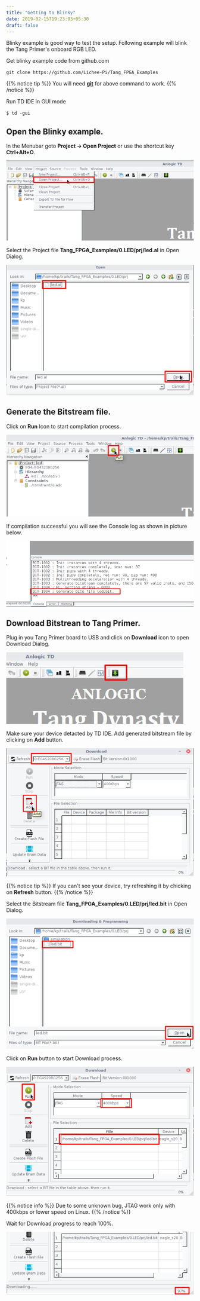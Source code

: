 ```yaml
---
title: "Getting to Blinky"
date: 2019-02-15T19:23:03+05:30
draft: false
---
```


Blinky example is good way to test the setup. Following example will blink the Tang Primer's onboard RGB LED.

Get blinky example code from github.com 

```
git clone https://github.com/Lichee-Pi/Tang_FPGA_Examples

```
{{% notice tip %}}
You will need [**git**](https://git-scm.com/) for above command to work.
{{% /notice %}}

Run TD IDE in GUI mode

```
$ td -gui
```

## Open the Blinky example.

In the Menubar goto **Project -> Open Project** or use the shortcut key **Ctrl+Alt+O**.

![Open project](/getting-started/Getting-to-Blinky/images/a.png "Open project")

Select the Project file **Tang_FPGA_Examples/0.LED/prj/led.al** in Open Dialog.

![Open project dialog](/getting-started/Getting-to-Blinky/images/b.png "Open project dialog")

## Generate the Bitstream file.

Click on **Run** Icon to start compilation process.

![Start Compilation](/getting-started/Getting-to-Blinky/images/c.png "Start Compilation")

If compilation successful you will see the Console log as shown in picture below.

![Console log](/getting-started/Getting-to-Blinky/images/d.png "Console log")

## Download Bitstrean to Tang Primer.

Plug in you Tang Primer board to USB and click on **Download** icon to open Download Dialog. 

![Open Download box](/getting-started/Getting-to-Blinky/images/d1.jpg "Open Download box")

Make sure your device detacted by TD IDE. Add generated bitstream file by clicking on **Add** button.

![Open Bitstream](/getting-started/Getting-to-Blinky/images/e.png "Open Bitstream")

{{% notice tip %}}
If you can't see your device, try refreshing it by chicking on **Refresh** button.
{{% /notice %}}

Select the Bitstream file **Tang_FPGA_Examples/0.LED/prj/led.bit** in Open Dialog.

![Open Bitstream dialog](/getting-started/Getting-to-Blinky/images/f.png "Open Bitstream dialog")

Click on **Run** button to start Download process.

![start download](/getting-started/Getting-to-Blinky/images/g.png "start download")

{{% notice info %}}
Due to some unknown bug, JTAG work only with 400kbps or lower speed on Linux.
{{% /notice %}}

Wait for Download progress to reach 100%.

![Downlod progress](/getting-started/Getting-to-Blinky/images/h.png "Downlod progress")
